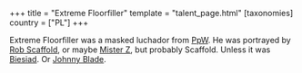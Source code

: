 +++
title = "Extreme Floorfiller"
template = "talent_page.html"
[taxonomies]
country = ["PL"]
+++

Extreme Floorfiller was a masked luchador from [PpW](@/o/ppw.md). He was portrayed by [Rob Scaffold](@/w/rob-scaffold.md), or maybe [Mister Z](@/w/mister-z.md), but probably Scaffold. Unless it was [Biesiad](@/w/biesiad.md). Or [Johnny Blade](@/w/johnny-blade.md).
